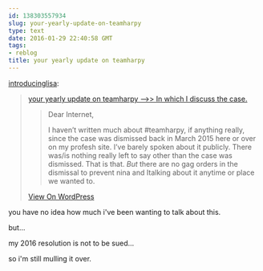```yaml
---
id: 138303557934
slug: your-yearly-update-on-teamharpy
type: text
date: 2016-01-29 22:40:58 GMT
tags:
- reblog
title: your yearly update on teamharpy
---
```

<p><a class="tumblr_blog" href="http://introducinglisa.tumblr.com/post/138286941473">introducinglisa</a>:</p>
<blockquote>
<p><a href="http://exitpursuedbyabear.net/2016/01/your-yearly-update-on-teamharpy/">your yearly update on teamharpy –&gt;&gt; In which I discuss the case.</a></p>
<blockquote>
<p>Dear Internet,</p>
<p>I haven’t written much about #teamharpy, if anything really, since the case was dismissed back in March 2015 here or over on my profesh site. I’ve barely spoken about it publicly. There was/is nothing really left to say other than the case was dismissed. That is that. <em>But</em> there are no gag orders in the dismissal to prevent nina and Italking about it anytime or place we wanted to. <em></em></p>
</blockquote>
<p><a href="http://exitpursuedbyabear.net/2016/01/your-yearly-update-on-teamharpy/">View On WordPress</a></p>
</blockquote>

you have no idea how much i've been wanting to talk about this.

but...

my 2016 resolution is not to be sued...

so i'm still mulling it over. 